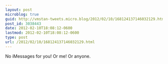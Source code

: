 ```yaml
---
layout: post
microblog: true
guid: http://vmstan-tweets.micro.blog/2012/02/10/168124137146032129.html
post_id: 3038443
date: 2012-02-10T18:08:12-0600
lastmod: 2012-02-10T18:08:12-0600
type: post
url: /2012/02/10/168124137146032129.html
---
```

No iMessages for you! Or me! Or anyone.
